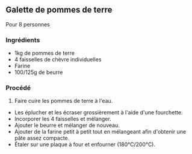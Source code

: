 ## Galette de pommes de terre

Pour 8 personnes

### Ingrédients

* 1kg de pommes de terre
* 4 faisselles de chèvre individuelles
* Farine
* 100/125g de beurre

### Procédé

1. Faire cuire les pommes de terre à l'eau.
- Les éplucher et les écraser grossièrement à l'aide d'une fourchette.
- Incorporer les 4 faisselles et mélanger.
- Ajouter le beurre et mélanger de nouveau.
- Ajouter de la farine petit à petit tout en mélangeant afin d'obtenir une pâte assez compacte.
- Étaler sur une plaque à four et enfourner (180°C/200°C).
